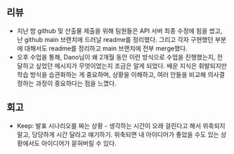 ## 리뷰
- 지난 밤 github 및 산출물 제출을 위해 팀원들은 API 서버 최종 수정에 힘을 썼고, 난 github main 브랜치에 드러날 readme를 정리했다. 그리고 각자 구현했던 부분에 대해서도 readme를 정리하고 main 브랜치에 전부 merge했다.
- 오후 수업을 통해, Dano님이 왜 2개월 동안 이런 방식으로 수업을 진행했는지, 전달하고 싶었던 메시지가 무엇이었는지 조금은 알게 되었다. 배운 지식은 휘발되지만 학습 방식을 습관화하는 게 중요하며, 상황을 이해하고, 여러 안들을 비교해 의사결정하는 과정이 중요하다는 점을 느꼈다.
## 회고
- Keep: 발표 시나리오를 짜는 상황 - 생각하는 시간이 오래 걸린다고 해서 위축되지 말고, 당당하게 시간 달라고 얘기하기. 위축되면 내 아이디어가 좋았을 수도 있는 상황에서도 아이디어가 묻혀버릴 수 있다.
